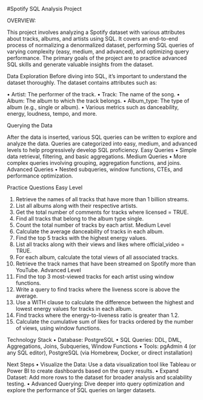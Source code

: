 #Spotify SQL Analysis Project


OVERVIEW:

This project involves analyzing a Spotify dataset with various attributes about tracks, albums, and artists using SQL. It covers an end-to-end process of normalizing a denormalized dataset, performing SQL queries of varying complexity (easy, medium, and advanced), and optimizing query performance. The primary goals of the project are to practice advanced SQL skills and generate valuable insights from the dataset.



Data Exploration
Before diving into SQL, it’s important to understand the dataset thoroughly. The dataset contains attributes such as:

•	Artist: The performer of the track.
•	Track: The name of the song.
•	Album: The album to which the track belongs.
•	Album_type: The type of album (e.g., single or album).
•	Various metrics such as danceability, energy, loudness, tempo, and more.



 Querying the Data

After the data is inserted, various SQL queries can be written to explore and analyze the data. Queries are categorized into easy, medium, and advanced levels to help progressively develop SQL proficiency.
Easy Queries
•	Simple data retrieval, filtering, and basic aggregations.
Medium Queries
•	More complex queries involving grouping, aggregation functions, and joins.
Advanced Queries
•	Nested subqueries, window functions, CTEs, and performance optimization.



















Practice Questions
Easy Level
1.	Retrieve the names of all tracks that have more than 1 billion streams.
2.	List all albums along with their respective artists.
3.	Get the total number of comments for tracks where licensed = TRUE.
4.	Find all tracks that belong to the album type single.
5.	Count the total number of tracks by each artist.
Medium Level
1.	Calculate the average danceability of tracks in each album.
2.	Find the top 5 tracks with the highest energy values.
3.	List all tracks along with their views and likes where official_video = TRUE.
4.	For each album, calculate the total views of all associated tracks.
5.	Retrieve the track names that have been streamed on Spotify more than YouTube.
Advanced Level
1.	Find the top 3 most-viewed tracks for each artist using window functions.
2.	Write a query to find tracks where the liveness score is above the average.
3.	Use a WITH clause to calculate the difference between the highest and lowest energy values for tracks in each album.
5.	Find tracks where the energy-to-liveness ratio is greater than 1.2.
6.	Calculate the cumulative sum of likes for tracks ordered by the number of views, using window functions.


Technology Stack
•	Database: PostgreSQL
•	SQL Queries: DDL, DML, Aggregations, Joins, Subqueries, Window Functions
•	Tools: pgAdmin 4 (or any SQL editor), PostgreSQL (via Homebrew, Docker, or direct installation)

Next Steps
•	Visualize the Data: Use a data visualization tool like Tableau or Power BI to create dashboards based on the query results.
•	Expand Dataset: Add more rows to the dataset for broader analysis and scalability testing.
•	Advanced Querying: Dive deeper into query optimization and explore the performance of SQL queries on larger datasets.

